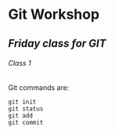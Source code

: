 # Git Workshop
## ***Friday class for GIT***
###### Class 1

Git commands are:
```
git init
git status
git add
git commit
```

